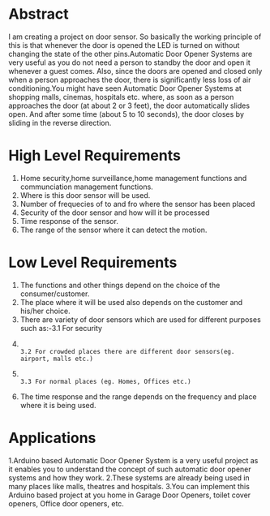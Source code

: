 # Abstract
I am creating a project on door sensor. So basically the working principle of this is that whenever the door is opened the LED is turned on without changing the state of the other pins.Automatic Door Opener Systems are very useful as you do not need a person to standby the door and open it whenever a guest comes. Also, since the doors are opened and closed only when a person approaches the door, there is significantly less loss of air conditioning.You might have seen Automatic Door Opener Systems at shopping malls, cinemas, hospitals etc. where, as soon as a person approaches the door (at about 2 or 3 feet), the door automatically slides open. And after some time (about 5 to 10 seconds), the door closes by sliding in the reverse direction.

# High Level Requirements
1. Home security,home surveillance,home management functions and communciation management functions.
2. Where is this door sensor will be used.
3. Number of frequecies of to and fro where the sensor has been placed
4. Security of the door sensor and how will it be processed
5. Time response of the sensor.
6. The range of the sensor where it can detect the motion.

# Low Level Requirements
1. The functions and other things depend on the choice of the consumer/customer.
2. The place where it will be used also depends on the customer and his/her choice.
3. There are variety of door sensors which are used for different purposes such as:-3.1 For security
4.                                                                                  3.2 For crowded places there are different door sensors(eg. airport, malls etc.)
5.                                                                                  3.3 For normal places (eg. Homes, Offices etc.)
6.  The time response and the range depends on the frequency and place where it is being used.

# Applications
1.Arduino based Automatic Door Opener System is a very useful project as it enables you to understand the concept of such automatic door opener systems and how they work.
2.These systems are already being used in many places like malls, theatres and hospitals.
3.You can implement this Arduino based project at you home in Garage Door Openers, toilet cover openers, Office door openers, etc.  

